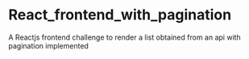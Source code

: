 # React_frontend_with_pagination
A Reactjs frontend challenge to render a list obtained from an api with pagination implemented
